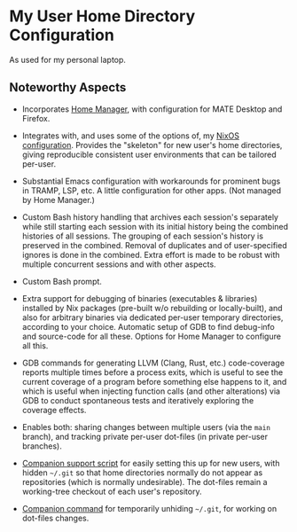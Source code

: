 # My User Home Directory Configuration

As used for my personal laptop.

## Noteworthy Aspects

- Incorporates [Home Manager](https://github.com/nix-community/home-manager),
  with configuration for MATE Desktop and Firefox.

- Integrates with, and uses some of the options of, my [NixOS
  configuration](https://github.com/DerickEddington/nixos-config).  Provides the
  "skeleton" for new user's home directories, giving reproducible consistent
  user environments that can be tailored per-user.

- Substantial Emacs configuration with workarounds for prominent bugs in TRAMP,
  LSP, etc.  A little configuration for other apps.  (Not managed by Home
  Manager.)

- Custom Bash history handling that archives each session's separately while
  still starting each session with its initial history being the combined
  histories of all sessions.  The grouping of each session's history is
  preserved in the combined.  Removal of duplicates and of user-specified
  ignores is done in the combined.  Extra effort is made to be robust with
  multiple concurrent sessions and with other aspects.

- Custom Bash prompt.

- Extra support for debugging of binaries (executables & libraries) installed by
  Nix packages (pre-built w/o rebuilding or locally-built), and also for
  arbitrary binaries via dedicated per-user temporary directories, according to
  your choice.  Automatic setup of GDB to find debug-info and source-code for
  all these.  Options for Home Manager to configure all this.

- GDB commands for generating LLVM (Clang, Rust, etc.) code-coverage reports
  multiple times before a process exits, which is useful to see the current
  coverage of a program before something else happens to it, and which is useful
  when injecting function calls (and other alterations) via GDB to conduct
  spontaneous tests and iteratively exploring the coverage effects.

- Enables both: sharing changes between multiple users (via the `main` branch),
  and tracking private per-user dot-files (in private per-user branches).

- [Companion support
  script](https://github.com/DerickEddington/nixos-config/blob/main/users/setup-home)
  for easily setting this up for new users, with hidden `~/.git` so that home
  directories normally do not appear as repositories (which is normally
  undesirable).  The dot-files remain a working-tree checkout of each user's
  repository.

- [Companion
  command](https://github.com/DerickEddington/nixos-config/blob/main/users/with-unhidden-gitdir.nix)
  for temporarily unhiding `~/.git`, for working on dot-files changes.
